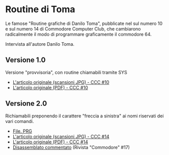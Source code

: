# Routine di Toma

Le famose "Routine grafiche di Danilo Toma", pubblicate nel sul numero 10 e sul numero 14 di Commodore Computer Club, che cambiarono radicalmente il modo di programmare graficamente il commodore 64.

Intervista all'autore Danilo Toma.


## Versione 1.0

Versione "provvisoria", con routine chiamabili tramite SYS

- [L'articolo originale (scansioni JPG) - CCC #10](https://ready64.org/ccc/pagina.php?ccc=10&pag=051.jpg)
- [L'articolo originale (PDF) - CCC #10](https://archive.org/details/Commodore-Computer-Club-10/page/n49/mode/2up)


## Versione 2.0

Richiamabili preponendo il carattere "freccia a sinistra" ai nomi riservati dei vari comandi.

- [File. PRG](https://github.com/jumpjack/c64_c128_legacy/blob/main/programs/C64/graphics/toma%20routines.prg)
- [L'articolo originale (scansioni JPG) - CCC #14](https://ready64.org/ccc/pagina.php?ccc=14&pag=051.jpg)
- [L'articolo originale (PDF) - CCC #14](https://archive.org/details/Commodore-Computer-Club-14/page/n49/mode/2up)
- [Disassemblato commentato](https://archive.org/details/Commodore-17/page/n63/mode/2up) (Rivista "Commodore" #17)
